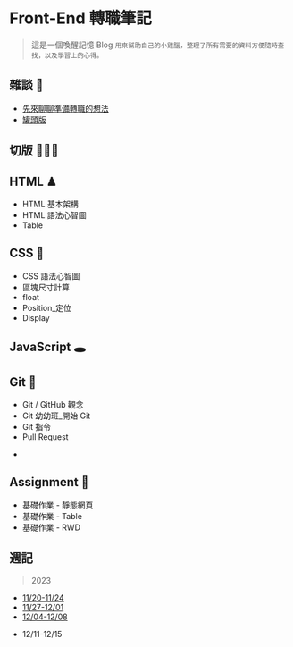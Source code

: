 Front-End 轉職筆記 
===

> 這是一個喚醒記憶 Blog
<small> 用來幫助自己的小雞腦，整理了所有需要的資料方便隨時查找，以及學習上的心得。</small>

雜談 💬
---
- [先來聊聊準備轉職的想法](https://github.com/ChloeTseng064/F2E_studynotes/blob/main/folder/about%20change%20roles.md)
- [罐頭版](folder/can.md)

切版 👩🏻‍💻
---

HTML ♟
---
* HTML 基本架構  
* HTML 語法心智圖  
* Table


CSS 🎨
---
* CSS 語法心智圖
* 區塊尺寸計算
* float
* Position_定位
* Display

JavaScript 🕳️
---

Git :memo:
---
* Git / GitHub 觀念
* Git 幼幼班_開始 Git
* Git 指令
* Pull Request
- 

Assignment 💯
---
* 基礎作業 - 靜態網頁
* 基礎作業 - Table
* 基礎作業 - RWD

週記
---
> 2023
- [11/20-11/24](folder/wastebook/11.20-11.24.md)
- [11/27-12/01](folder/wastebook/11.27-12.01.md)
- [12/04-12/08](folder/wastebook/12.04-12.08.md)
* 12/11-12/15


